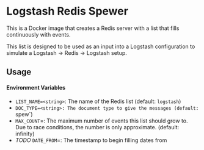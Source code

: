 Logstash Redis Spewer
=====================

This is a Docker image that creates a Redis server with a list that fills
continuously with events.

This list is designed to be used as an input into a Logstash configuration to
simulate a Logstash -> Redis -> Logstash setup.

Usage
-----

#### Environment Variables

* `LIST_NAME=<string>`: The name of the Redis list (default: `logstash`)
* `DOC_TYPE=<string>: The document type to give the messages (default: `spew`)
* `MAX_COUNT`=<int>: The maximum number of events this list should grow to. Due
  to race conditions, the number is only approximate. (default: infinity)
* _TODO_ `DATE_FROM`=<??>: The timestamp to begin filling dates from
